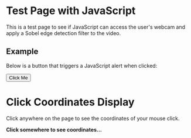 # Test Page with JavaScript

This is a test page to see if JavaScript can access the user's webcam and apply a Sobel edge detection filter to the video.


## Example

Below is a button that triggers a JavaScript alert when clicked:

<button id="testButton">Click Me</button>

<script>
  // Simple JavaScript to display an alert when the page is loaded
  document.addEventListener("DOMContentLoaded", function () {
    // Show an alert as soon as the page loads
    //alert("The page has loaded successfully!");

    // Add functionality to the button
    const button = document.getElementById("testButton");
    button.addEventListener("click", function () {
      alert("You clicked the button!");
    });
  });
</script>


# Click Coordinates Display

Click anywhere on the page to see the coordinates of your mouse click.

<p id="coordinates" style="font-weight: bold; margin-top: 10px;">Click somewhere to see coordinates...</p>

<script>
  document.addEventListener("DOMContentLoaded", function() {
    console.log("DOM fully loaded");

    document.addEventListener("click", function(event) {
      console.log("Click detected at:", event.clientX, event.clientY);

      const coordinates = document.getElementById("coordinates");

      if (!coordinates) {
        console.error("Element #coordinates not found!");
        return;
      }

      // Update text
      coordinates.innerText = `Click Position: X=${event.clientX}, Y=${event.clientY}`;

      // 🔹 Force browser to repaint
      coordinates.style.display = "none";
      void coordinates.offsetHeight;  // Trigger reflow
      coordinates.style.display = "block";

      console.log("Updated coordinates text:", coordinates.innerText);
    });
  });
</script>
